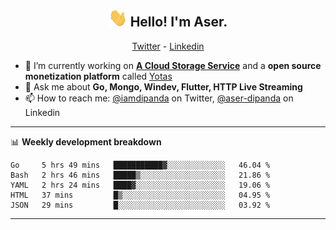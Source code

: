 <h2 align="center"> <img src="https://github.com/gabriel-TheCode/gabriel-TheCode/blob/master/gifs/Hi.gif" width="30px"> Hello! I'm Aser.</h2>
<p align="center">
  <a href="https://twitter.com/iamdipanda">Twitter</a> - 
  <a href="https://www.linkedin.com/in/aser-dipanda/">Linkedin</a>
</p>


- 🔭 I’m currently working on **[A Cloud Storage Service](https://gamesmania.io)** and a **open source monetization platform** called [Yotas](https://github.com/osscameroon/yotas)
- 💬 Ask me about **Go, Mongo, Windev, Flutter, HTTP Live Streaming**
- 📫 How to reach me: [@iamdipanda](https://twitter.com/iamdipanda) on Twitter, [@aser-dipanda](https://www.linkedin.com/in/aser-dipanda/) on Linkedin

-------

📊 **Weekly development breakdown**

<!--START_SECTION:waka-->
```text
Go     5 hrs 49 mins   ███████████▓░░░░░░░░░░░░░   46.04 % 
Bash   2 hrs 46 mins   █████▒░░░░░░░░░░░░░░░░░░░   21.86 % 
YAML   2 hrs 24 mins   ████▓░░░░░░░░░░░░░░░░░░░░   19.06 % 
HTML   37 mins         █▒░░░░░░░░░░░░░░░░░░░░░░░   04.95 % 
JSON   29 mins         █░░░░░░░░░░░░░░░░░░░░░░░░   03.92 % 
```
<!--END_SECTION:waka-->

-------
